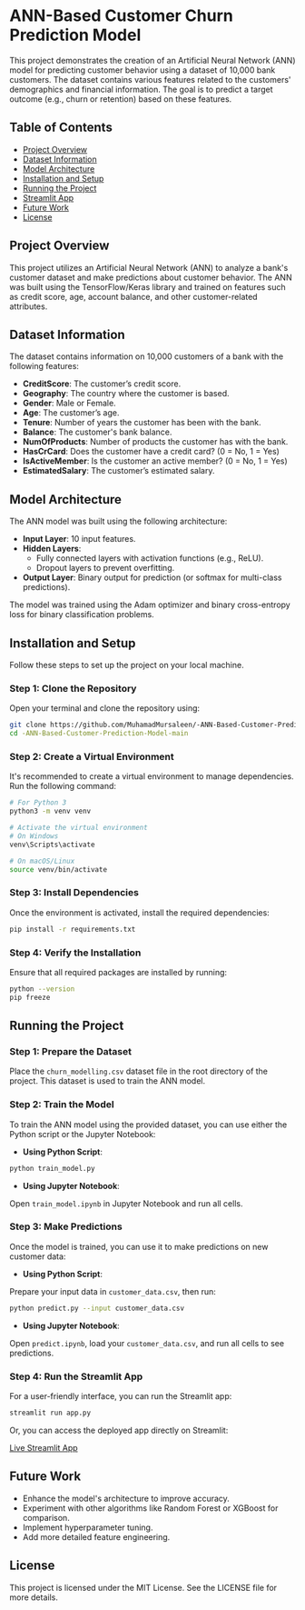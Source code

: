 
# ANN-Based Customer Churn Prediction Model

This project demonstrates the creation of an Artificial Neural Network (ANN) model for predicting customer behavior using a dataset of 10,000 bank customers. The dataset contains various features related to the customers' demographics and financial information. The goal is to predict a target outcome (e.g., churn or retention) based on these features.

## Table of Contents

- [Project Overview](#project-overview)
- [Dataset Information](#dataset-information)
- [Model Architecture](#model-architecture)
- [Installation and Setup](#installation-and-setup)
- [Running the Project](#running-the-project)
- [Streamlit App](#streamlit-app)
- [Future Work](#future-work)
- [License](#license)

## Project Overview

This project utilizes an Artificial Neural Network (ANN) to analyze a bank's customer dataset and make predictions about customer behavior. The ANN was built using the TensorFlow/Keras library and trained on features such as credit score, age, account balance, and other customer-related attributes.

## Dataset Information

The dataset contains information on 10,000 customers of a bank with the following features:

- **CreditScore**: The customer’s credit score.
- **Geography**: The country where the customer is based.
- **Gender**: Male or Female.
- **Age**: The customer’s age.
- **Tenure**: Number of years the customer has been with the bank.
- **Balance**: The customer's bank balance.
- **NumOfProducts**: Number of products the customer has with the bank.
- **HasCrCard**: Does the customer have a credit card? (0 = No, 1 = Yes)
- **IsActiveMember**: Is the customer an active member? (0 = No, 1 = Yes)
- **EstimatedSalary**: The customer’s estimated salary.

## Model Architecture

The ANN model was built using the following architecture:

- **Input Layer**: 10 input features.
- **Hidden Layers**:
  - Fully connected layers with activation functions (e.g., ReLU).
  - Dropout layers to prevent overfitting.
- **Output Layer**: Binary output for prediction (or softmax for multi-class predictions).

The model was trained using the Adam optimizer and binary cross-entropy loss for binary classification problems.

## Installation and Setup

Follow these steps to set up the project on your local machine.

### Step 1: Clone the Repository

Open your terminal and clone the repository using:

```bash
git clone https://github.com/MuhamadMursaleen/-ANN-Based-Customer-Prediction-Model.git
cd -ANN-Based-Customer-Prediction-Model-main
```

### Step 2: Create a Virtual Environment

It's recommended to create a virtual environment to manage dependencies. Run the following command:

```bash
# For Python 3
python3 -m venv venv

# Activate the virtual environment
# On Windows
venv\Scripts\activate

# On macOS/Linux
source venv/bin/activate
```

### Step 3: Install Dependencies

Once the environment is activated, install the required dependencies:

```bash
pip install -r requirements.txt
```

### Step 4: Verify the Installation

Ensure that all required packages are installed by running:

```bash
python --version
pip freeze
```

## Running the Project

### Step 1: Prepare the Dataset

Place the `churn_modelling.csv` dataset file in the root directory of the project. This dataset is used to train the ANN model.

### Step 2: Train the Model

To train the ANN model using the provided dataset, you can use either the Python script or the Jupyter Notebook:

- **Using Python Script**:

```bash
python train_model.py
```

- **Using Jupyter Notebook**:

Open `train_model.ipynb` in Jupyter Notebook and run all cells.

### Step 3: Make Predictions

Once the model is trained, you can use it to make predictions on new customer data:

- **Using Python Script**:

Prepare your input data in `customer_data.csv`, then run:

```bash
python predict.py --input customer_data.csv
```

- **Using Jupyter Notebook**:

Open `predict.ipynb`, load your `customer_data.csv`, and run all cells to see predictions.

### Step 4: Run the Streamlit App

For a user-friendly interface, you can run the Streamlit app:

```bash
streamlit run app.py
```

Or, you can access the deployed app directly on Streamlit:

[Live Streamlit App](https://ann-based-customer-prediction-model.streamlit.app/)

## Future Work

- Enhance the model's architecture to improve accuracy.
- Experiment with other algorithms like Random Forest or XGBoost for comparison.
- Implement hyperparameter tuning.
- Add more detailed feature engineering.

## License

This project is licensed under the MIT License. See the LICENSE file for more details.

